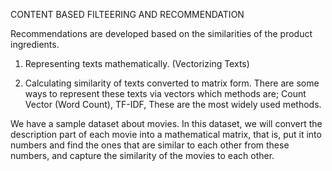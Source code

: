 CONTENT BASED FILTEERING AND RECOMMENDATION

Recommendations are developed based on the similarities of the product ingredients.

1. Representing texts mathematically. (Vectorizing Texts)

2. Calculating similarity of texts converted to matrix form.
There are some ways to represent these texts via vectors which methods are;
Count Vector (Word Count),
TF-IDF,
These are the most widely used methods.


We have a sample dataset about movies.
In this dataset, we will convert the description part of each movie into a mathematical matrix,
that is, put it into numbers and find the ones that are similar to each other from these numbers,
and capture the similarity of the movies to each other.

